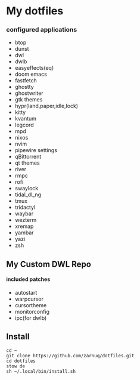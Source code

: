 # My dotfiles
### configured applications
* btop
* dunst
* dwl
* dwlb
* easyeffects(eq)
* doom emacs
* fastfetch
* ghostty
* ghostwriter
* gtk themes
* hypr(land,paper,idle,lock)
* kitty
* kvantum
* legcord
* mpd
* nixos
* nvim
* pipewire settings
* qBittorrent
* qt themes
* river
* rmpc
* rofi
* swaylock
* tidal_dl_ng
* tmux
* tridactyl
* waybar
* wezterm
* xremap
* yambar
* yazi
* zsh

## My Custom DWL Repo
#### included patches
* autostart
* warpcursor
* cursortheme
* monitorconfig
* ipc(for dwlb)

## Install
```
cd ~
git clone https://github.com/zarnuq/dotfiles.git
cd dotfiles
stow de
sh ~/.local/bin/install.sh
```
